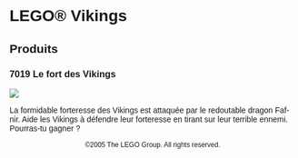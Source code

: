 <div lang="fr-FR" style="font-family: Helvetica, sans-serif;">
<h1>LEGO® Vikings</h1>
<h2>Produits</h2>
<h3>
<span class="product_number">7019</span>
<span class="title">Le fort des Vikings</span>
</h3>
<img src="https://www.lego.com/cdn/product-assets/product.img.pri/7019_prod.jpg" type="image/jpeg">
<p class="description">La formidable forteresse des Vikings est attaquée par le redoutable dragon Fafnir. Aide les Vikings à défendre leur forteresse en tirant sur leur terrible ennemi. Pourras-tu gagner ?</p>
<p class="footer" style="font-size: 12px; text-align: center;">©2005 The LEGO Group. All rights reserved.</p>
</div>
